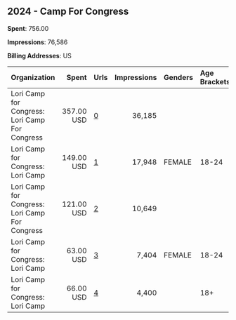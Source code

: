## 2024 - Camp For Congress 
**Spent**: 756.00

**Impressions**: 76,586

**Billing Addresses**: US

|Organization|Spent|Urls|Impressions|Genders|Age Brackets|Country Codes|
|:---|---:|:---|---:|:---|:---|:---|
|Lori Camp for Congress: Lori Camp For Congress|357.00 USD|[0](https://www.snap.com/political-ads/asset/23eed5f339052390bd82e8f4ce4b35d35044bc614a08025783aa1ee9eecc8354?mediaType=mp4)|36,185|||united states|
|Lori Camp for Congress: Lori Camp|149.00 USD|[1](https://www.snap.com/political-ads/asset/3cdb2f293aab28a92eba9c820d42bb467077166fa5d2ab8cf327359212ed133e?mediaType=jpeg)|17,948|FEMALE|18-24|united states|
|Lori Camp for Congress: Lori Camp For Congress|121.00 USD|[2](https://www.snap.com/political-ads/asset/23eed5f339052390bd82e8f4ce4b35d35044bc614a08025783aa1ee9eecc8354?mediaType=mp4)|10,649|||united states|
|Lori Camp for Congress: Lori Camp|63.00 USD|[3](https://www.snap.com/political-ads/asset/c94e96c50bcebdf92e0a411970a3436a7fcbd839f8802e179f4978c300b419a0?mediaType=png)|7,404|FEMALE|18-24|united states|
|Lori Camp for Congress: Lori Camp|66.00 USD|[4](https://www.snap.com/political-ads/asset/c94e96c50bcebdf92e0a411970a3436a7fcbd839f8802e179f4978c300b419a0?mediaType=png)|4,400||18+|united states|
